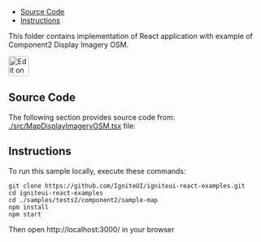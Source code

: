 <!-- NOTE: do not change this file because it will be auto re-generated from template file: -->
<!-- https://github.com/IgniteUI/igniteui-react-examples/tree/master/templates/sample/ReadMe.md -->

<!-- ## Table of Contents -->
<!-- - [Sample Preview](#Sample-Preview) -->
- [Source Code](#Source-Code)
- [Instructions](#Instructions)

This folder contains implementation of React application with example of Component2 Display Imagery OSM.
<!-- in the Component2 component -->
<!-- [Component2](https://infragistics.com/Reactsite/components/component2.html) -->

<html lang="en" xmlns="http://www.w3.org/1999/xhtml">
    <body>
        <a target="_blank" href="https://codesandbox.io/s/github/IgniteUI/igniteui-react-examples/tree/master/samples/tests2/component2/sample-map?fontsize=14&hidenavigation=1&theme=dark&view=preview&file=/src/MapDisplayImageryOSM.tsx" rel="noopener noreferrer">
            <img height="40px" style="border-radius: 0.25rem" alt="Edit on CodeSandbox" src="https://static.infragistics.com/xplatform/images/sandbox/code.png"/>
        </a>
        <!-- <a target="_blank"
href="https://codesandbox.io/s/github/IgniteUI/igniteui-react-examples/tree/master/samples/maps/geo-map/binding-csv-points?fontsize=14&hidenavigation=1&theme=dark&view=preview">
            <img alt="Edit Sample" src="https://codesandbox.io/static/img/play-codesandbox.svg"/>
        </a> -->
        <!-- <a target="_blank" style="margin-left: 0.5rem"
href="https://codesandbox.io/embed/github/IgniteUI/igniteui-react-examples/tree/master/samples/tests2/component2/sample-map?fontsize=14&hidenavigation=1&theme=dark&view=preview&file=/src/MapDisplayImageryOSM.tsx">
            <img height="40px" style="border-radius: 5px" alt="View on CodeSandbox" src="https://static.infragistics.com/xplatform/images/sandbox/view.png"/>
        </a> -->
        <!-- <a target="_blank"
href="https://codesandbox.io/embed/github/IgniteUI/igniteui-react-examples/tree/master/samples/maps/geo-map/binding-csv-points?fontsize=14&hidenavigation=1&theme=dark&view=preview">
            <img alt="View on CodeSandbox" src="https://static.infragistics.com/xplatform/images/sandbox/view.png"/>
        </a>
https://codesandbox.io/embed/react-treemap-overview-rtb45
https://codesandbox.io/static/img/play-codesandbox.svg
https://codesandbox.io/embed/react-treemap-overview-rtb45?view=browser -->
    </body>
</html>

<!-- ## Sample Preview -->

<!-- <iframe
  src="https://codesandbox.io/embed/github/IgniteUI/igniteui-react-examples/tree/master/samples/tests2/component2/sample-map?fontsize=14&hidenavigation=1&theme=dark&view=preview&file=/src/MapDisplayImageryOSM.tsx"
  style="width:100%; height:400px; border:0; border-radius: 4px; overflow:hidden;"
  allow="accelerometer; ambient-light-sensor; camera; encrypted-media; geolocation; gyroscope; hid; microphone; midi; payment; usb; vr"
  sandbox="allow-forms allow-modals allow-popups allow-presentation allow-same-origin allow-scripts"
></iframe> -->

## Source Code

<!-- The following section provides source code from:
`./src/MapDisplayImageryOSM.tsx` file: -->

The following section provides source code from:
[./src/MapDisplayImageryOSM.tsx](./src/MapDisplayImageryOSM.tsx) file:


<!-- ```tsx
import * as React from 'react';
// for handling of maps events
import { IgrRectChangedEventArgs } from 'igniteui-react-core';
import { IgrGeographicMapModule } from 'igniteui-react-maps';
import { IgrGeographicMap } from 'igniteui-react-maps';
import { IgrOpenStreetMapImagery } from 'igniteui-react-maps';
import { IgrDataChartInteractivityModule } from 'igniteui-react-charts';

IgrGeographicMapModule.register();
IgrDataChartInteractivityModule.register();

export default class MapDisplayImageryOSM extends React.Component<any, any> {

    public geoMap: IgrGeographicMap;

    constructor(props: any) {
        super(props);

        this.onMapReferenced = this.onMapReferenced.bind(this);
    }

    public render() {
        return (
            <div className="igContainer">
                <div className="igComponent" >
                    <IgrGeographicMap
                        ref={this.onMapReferenced}
                        // actualWindowRectChanged={this.onMapWindowRectChanged}
                        width="100%"
                        height="100%"
                        zoomable="true"/>
                </div>
                <div className="igOverlay-bottom-right">Imagery Tiles: @OpenStreetMap</div>
            </div>
        );
    }

    public onMapReferenced(geoMap: IgrGeographicMap) {
        const mapImagery = new IgrOpenStreetMapImagery();
        geoMap.backgroundContent = mapImagery;

        const geoRect = { left: -150.0, top: -60.0, width: 315.0, height: 140.0 };
        geoMap.zoomToGeographic(geoRect);
    }

    public onMapWindowRectChanged(geoMap: IgrGeographicMap, e: IgrRectChangedEventArgs) {
        const rect = e.newRect;
        console.log("win \n left:" + rect.left +
        ", top:" + rect.top + ", width:"  + rect.width + ", height:"  + rect.height);

        const geo = geoMap.getGeographicFromZoom(rect);
        console.log("geo \n left:" + geo.left +
        ", top:" + geo.top + ", width:"  + geo.width + ", height:"  + geo.height);
    }

}

``` -->

## Instructions
To run this sample locally, execute these commands:

```
git clone https://github.com/IgniteUI/igniteui-react-examples.git
cd igniteui-react-examples
cd ./samples/tests2/component2/sample-map
npm install
npm start

```

Then open http://localhost:3000/ in your browser

